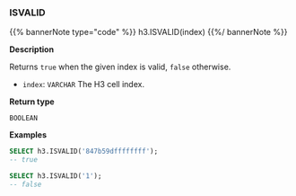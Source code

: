 ### ISVALID

{{% bannerNote type="code" %}}
h3.ISVALID(index)
{{%/ bannerNote %}}

**Description**

Returns `true` when the given index is valid, `false` otherwise.

* `index`: `VARCHAR` The H3 cell index.

**Return type**

`BOOLEAN`

**Examples**

```sql
SELECT h3.ISVALID('847b59dffffffff');
-- true
```

```sql
SELECT h3.ISVALID('1');
-- false
```